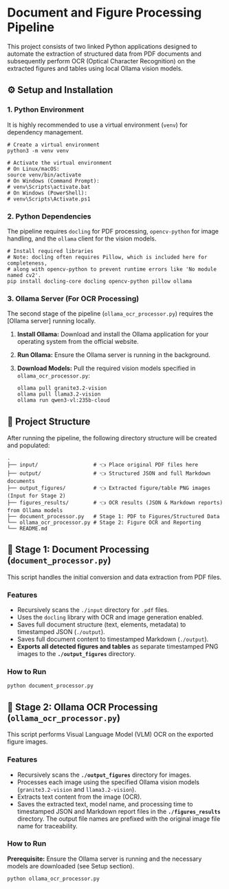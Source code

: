# Document and Figure Processing Pipeline

This project consists of two linked Python applications designed to automate the extraction of structured data from PDF documents and subsequently perform OCR (Optical Character Recognition) on the extracted figures and tables using local Ollama vision models.

## ⚙️ Setup and Installation

### 1. Python Environment

It is highly recommended to use a virtual environment (`venv`) for dependency management.

```
# Create a virtual environment
python3 -m venv venv

# Activate the virtual environment
# On Linux/macOS:
source venv/bin/activate
# On Windows (Command Prompt):
# venv\Scripts\activate.bat
# On Windows (PowerShell):
# venv\Scripts\Activate.ps1
```

### 2. Python Dependencies

The pipeline requires `docling` for PDF processing, `opencv-python` for image handling, and the `ollama` client for the vision models.

```
# Install required libraries
# Note: docling often requires Pillow, which is included here for completeness,
# along with opencv-python to prevent runtime errors like 'No module named cv2'.
pip install docling-core docling opencv-python pillow ollama
```

### 3. Ollama Server (For OCR Processing)

The second stage of the pipeline (`ollama_ocr_processor.py`) requires the [Ollama server] running locally.

1. **Install Ollama:** Download and install the Ollama application for your operating system from the official website.

2. **Run Ollama:** Ensure the Ollama server is running in the background.

3. **Download Models:** Pull the required vision models specified in `ollama_ocr_processor.py`:

   ```
   ollama pull granite3.2-vision
   ollama pull llama3.2-vision
   ollama run qwen3-vl:235b-cloud
   ```

## 📂 Project Structure

After running the pipeline, the following directory structure will be created and populated:

```
.
├── input/                  # 👈 Place original PDF files here
├── output/                 # 👈 Structured JSON and full Markdown documents
├── output_figures/         # 👈 Extracted figure/table PNG images (Input for Stage 2)
├── figures_results/        # 👈 OCR results (JSON & Markdown reports) from Ollama models
├── document_processor.py   # Stage 1: PDF to Figures/Structured Data
└── ollama_ocr_processor.py # Stage 2: Figure OCR and Reporting
└── README.md
```

## 🚀 Stage 1: Document Processing (`document_processor.py`)

This script handles the initial conversion and data extraction from PDF files.

### Features

- Recursively scans the `./input` directory for `.pdf` files.
- Uses the `docling` library with OCR and image generation enabled.
- Saves full document structure (text, elements, metadata) to timestamped JSON (`./output`).
- Saves full document content to timestamped Markdown (`./output`).
- **Exports all detected figures and tables** as separate timestamped PNG images to the **`./output_figures`** directory.

### How to Run

```
python document_processor.py
```

## 🤖 Stage 2: Ollama OCR Processing (`ollama_ocr_processor.py`)

This script performs Visual Language Model (VLM) OCR on the exported figure images.

### Features

- Recursively scans the **`./output_figures`** directory for images.
- Processes each image using the specified Ollama vision models (`granite3.2-vision` and `llama3.2-vision`).
- Extracts text content from the image (OCR).
- Saves the extracted text, model name, and processing time to timestamped JSON and Markdown report files in the **`./figures_results`** directory. The output file names are prefixed with the original image file name for traceability.

### How to Run

**Prerequisite:** Ensure the Ollama server is running and the necessary models are downloaded (see Setup section).

```
python ollama_ocr_processor.py
```
